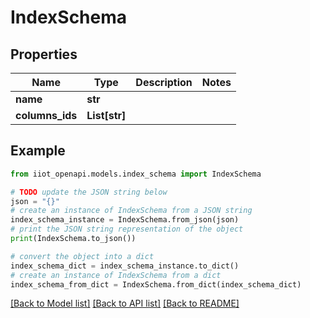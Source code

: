 # IndexSchema


## Properties

Name | Type | Description | Notes
------------ | ------------- | ------------- | -------------
**name** | **str** |  | 
**columns_ids** | **List[str]** |  | 

## Example

```python
from iiot_openapi.models.index_schema import IndexSchema

# TODO update the JSON string below
json = "{}"
# create an instance of IndexSchema from a JSON string
index_schema_instance = IndexSchema.from_json(json)
# print the JSON string representation of the object
print(IndexSchema.to_json())

# convert the object into a dict
index_schema_dict = index_schema_instance.to_dict()
# create an instance of IndexSchema from a dict
index_schema_from_dict = IndexSchema.from_dict(index_schema_dict)
```
[[Back to Model list]](../README.md#documentation-for-models) [[Back to API list]](../README.md#documentation-for-api-endpoints) [[Back to README]](../README.md)


